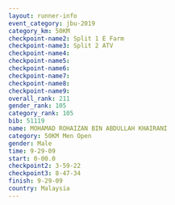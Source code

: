 ```yaml
---
layout: runner-info 
event_category: jbu-2019 
category_km: 50KM 
checkpoint-name2: Split 1 E Farm 
checkpoint-name3: Split 2 ATV 
checkpoint-name4: 
checkpoint-name5: 
checkpoint-name6: 
checkpoint-name7: 
checkpoint-name8: 
checkpoint-name9: 
overall_rank: 211
gender_rank: 105
category_rank: 105
bib: 51119
name: MOHAMAD ROHAIZAN BIN ABDULLAH KHAIRANI
category: 50KM Men Open
gender: Male
time: 9-29-09
start: 0-00.0
checkpoint2: 3-59-22
checkpoint3: 8-47-34
finish: 9-29-09
country: Malaysia
---
```

